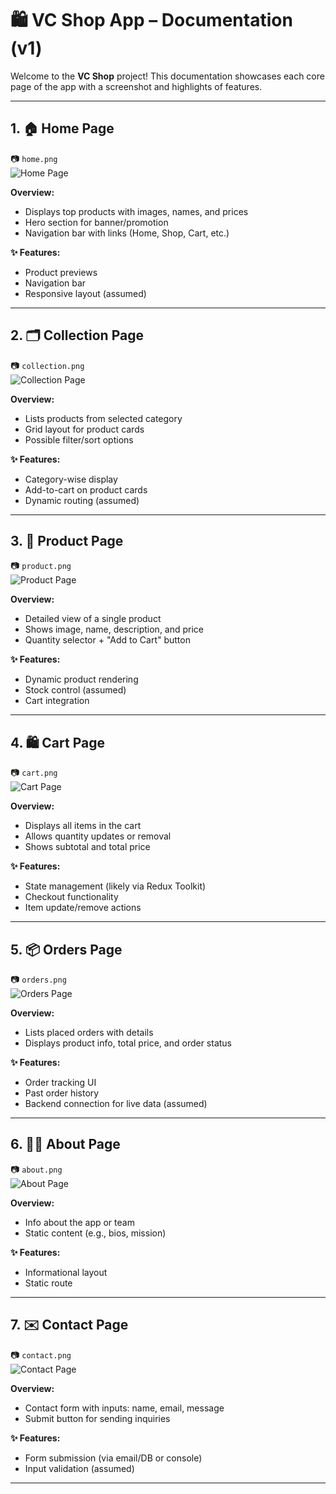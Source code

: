 # 🛍️ VC Shop App – Documentation (v1)

Welcome to the **VC Shop** project! This documentation showcases each core page of the app with a screenshot and highlights of features.

---

## 1. 🏠 Home Page  
📷 `home.png`  
![Home Page](./sample/home.png)

**Overview:**  
- Displays top products with images, names, and prices  
- Hero section for banner/promotion  
- Navigation bar with links (Home, Shop, Cart, etc.)

**✨ Features:**  
- Product previews  
- Navigation bar  
- Responsive layout (assumed)

---

## 2. 🗂️ Collection Page  
📷 `collection.png`  
![Collection Page](./sample/collection.png)

**Overview:**  
- Lists products from selected category  
- Grid layout for product cards  
- Possible filter/sort options

**✨ Features:**  
- Category-wise display  
- Add-to-cart on product cards  
- Dynamic routing (assumed)

---

## 3. 🛒 Product Page  
📷 `product.png`  
![Product Page](./sample/product.png)

**Overview:**  
- Detailed view of a single product  
- Shows image, name, description, and price  
- Quantity selector + "Add to Cart" button

**✨ Features:**  
- Dynamic product rendering  
- Stock control (assumed)  
- Cart integration

---

## 4. 🛍️ Cart Page  
📷 `cart.png`  
![Cart Page](./sample/cart.png)

**Overview:**  
- Displays all items in the cart  
- Allows quantity updates or removal  
- Shows subtotal and total price

**✨ Features:**  
- State management (likely via Redux Toolkit)  
- Checkout functionality  
- Item update/remove actions

---

## 5. 📦 Orders Page  
📷 `orders.png`  
![Orders Page](./sample/orders.png)

**Overview:**  
- Lists placed orders with details  
- Displays product info, total price, and order status

**✨ Features:**  
- Order tracking UI  
- Past order history  
- Backend connection for live data (assumed)

---

## 6. 🧑‍💻 About Page  
📷 `about.png`  
![About Page](./sample/about.png)

**Overview:**  
- Info about the app or team  
- Static content (e.g., bios, mission)

**✨ Features:**  
- Informational layout  
- Static route

---

## 7. ✉️ Contact Page  
📷 `contact.png`  
![Contact Page](./sample/contact.png)

**Overview:**  
- Contact form with inputs: name, email, message  
- Submit button for sending inquiries

**✨ Features:**  
- Form submission (via email/DB or console)  
- Input validation (assumed)

---
